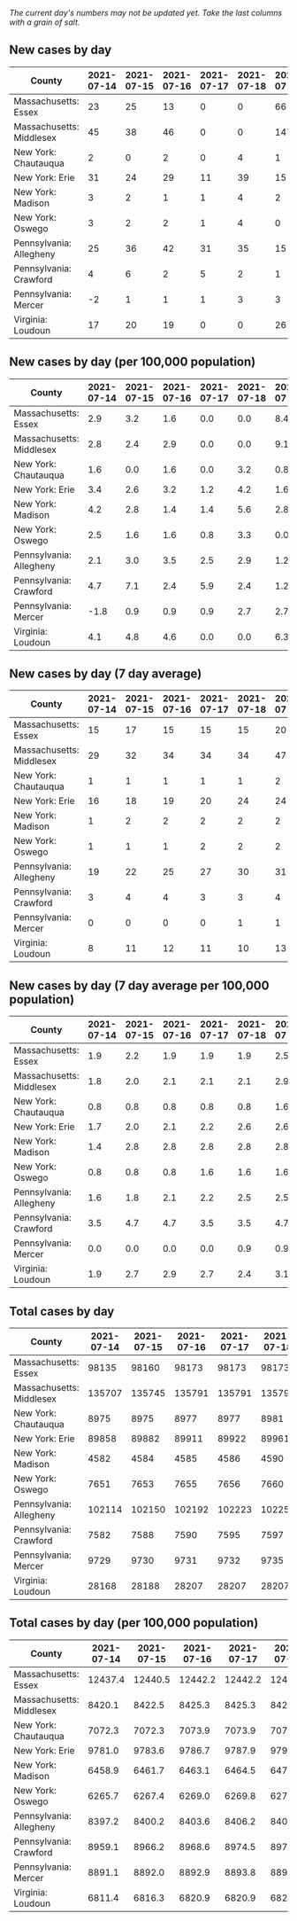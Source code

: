 _The current day's numbers may not be updated yet. Take the last columns with a grain of salt._
## New cases by day

| County | 2021-07-14 | 2021-07-15 | 2021-07-16 | 2021-07-17 | 2021-07-18 | 2021-07-19 | 2021-07-20 |
| --- | --- | --- | --- | --- | --- | --- | --- |
| Massachusetts: Essex | 23 | 25 | 13 | 0 | 0 | 66 |  |
| Massachusetts: Middlesex | 45 | 38 | 46 | 0 | 0 | 147 |  |
| New York: Chautauqua | 2 | 0 | 2 | 0 | 4 | 1 |  |
| New York: Erie | 31 | 24 | 29 | 11 | 39 | 15 |  |
| New York: Madison | 3 | 2 | 1 | 1 | 4 | 2 |  |
| New York: Oswego | 3 | 2 | 2 | 1 | 4 | 0 |  |
| Pennsylvania: Allegheny | 25 | 36 | 42 | 31 | 35 | 15 |  |
| Pennsylvania: Crawford | 4 | 6 | 2 | 5 | 2 | 1 |  |
| Pennsylvania: Mercer | -2 | 1 | 1 | 1 | 3 | 3 |  |
| Virginia: Loudoun | 17 | 20 | 19 | 0 | 0 | 26 |  |

## New cases by day (per 100,000 population)

| County | 2021-07-14 | 2021-07-15 | 2021-07-16 | 2021-07-17 | 2021-07-18 | 2021-07-19 | 2021-07-20 |
| --- | --- | --- | --- | --- | --- | --- | --- |
| Massachusetts: Essex | 2.9 | 3.2 | 1.6 | 0.0 | 0.0 | 8.4 |  |
| Massachusetts: Middlesex | 2.8 | 2.4 | 2.9 | 0.0 | 0.0 | 9.1 |  |
| New York: Chautauqua | 1.6 | 0.0 | 1.6 | 0.0 | 3.2 | 0.8 |  |
| New York: Erie | 3.4 | 2.6 | 3.2 | 1.2 | 4.2 | 1.6 |  |
| New York: Madison | 4.2 | 2.8 | 1.4 | 1.4 | 5.6 | 2.8 |  |
| New York: Oswego | 2.5 | 1.6 | 1.6 | 0.8 | 3.3 | 0.0 |  |
| Pennsylvania: Allegheny | 2.1 | 3.0 | 3.5 | 2.5 | 2.9 | 1.2 |  |
| Pennsylvania: Crawford | 4.7 | 7.1 | 2.4 | 5.9 | 2.4 | 1.2 |  |
| Pennsylvania: Mercer | -1.8 | 0.9 | 0.9 | 0.9 | 2.7 | 2.7 |  |
| Virginia: Loudoun | 4.1 | 4.8 | 4.6 | 0.0 | 0.0 | 6.3 |  |

## New cases by day (7 day average)

| County | 2021-07-14 | 2021-07-15 | 2021-07-16 | 2021-07-17 | 2021-07-18 | 2021-07-19 | 2021-07-20 |
| --- | --- | --- | --- | --- | --- | --- | --- |
| Massachusetts: Essex | 15 | 17 | 15 | 15 | 15 | 20 |  |
| Massachusetts: Middlesex | 29 | 32 | 34 | 34 | 34 | 47 |  |
| New York: Chautauqua | 1 | 1 | 1 | 1 | 1 | 2 |  |
| New York: Erie | 16 | 18 | 19 | 20 | 24 | 24 |  |
| New York: Madison | 1 | 2 | 2 | 2 | 2 | 2 |  |
| New York: Oswego | 1 | 1 | 1 | 2 | 2 | 2 |  |
| Pennsylvania: Allegheny | 19 | 22 | 25 | 27 | 30 | 31 |  |
| Pennsylvania: Crawford | 3 | 4 | 4 | 3 | 3 | 4 |  |
| Pennsylvania: Mercer | 0 | 0 | 0 | 0 | 1 | 1 |  |
| Virginia: Loudoun | 8 | 11 | 12 | 11 | 10 | 13 |  |

## New cases by day (7 day average per 100,000 population)

| County | 2021-07-14 | 2021-07-15 | 2021-07-16 | 2021-07-17 | 2021-07-18 | 2021-07-19 | 2021-07-20 |
| --- | --- | --- | --- | --- | --- | --- | --- |
| Massachusetts: Essex | 1.9 | 2.2 | 1.9 | 1.9 | 1.9 | 2.5 |  |
| Massachusetts: Middlesex | 1.8 | 2.0 | 2.1 | 2.1 | 2.1 | 2.9 |  |
| New York: Chautauqua | 0.8 | 0.8 | 0.8 | 0.8 | 0.8 | 1.6 |  |
| New York: Erie | 1.7 | 2.0 | 2.1 | 2.2 | 2.6 | 2.6 |  |
| New York: Madison | 1.4 | 2.8 | 2.8 | 2.8 | 2.8 | 2.8 |  |
| New York: Oswego | 0.8 | 0.8 | 0.8 | 1.6 | 1.6 | 1.6 |  |
| Pennsylvania: Allegheny | 1.6 | 1.8 | 2.1 | 2.2 | 2.5 | 2.5 |  |
| Pennsylvania: Crawford | 3.5 | 4.7 | 4.7 | 3.5 | 3.5 | 4.7 |  |
| Pennsylvania: Mercer | 0.0 | 0.0 | 0.0 | 0.0 | 0.9 | 0.9 |  |
| Virginia: Loudoun | 1.9 | 2.7 | 2.9 | 2.7 | 2.4 | 3.1 |  |

## Total cases by day

| County | 2021-07-14 | 2021-07-15 | 2021-07-16 | 2021-07-17 | 2021-07-18 | 2021-07-19 | 2021-07-20 |
| --- | --- | --- | --- | --- | --- | --- | --- |
| Massachusetts: Essex | 98135 | 98160 | 98173 | 98173 | 98173 | 98239 |  |
| Massachusetts: Middlesex | 135707 | 135745 | 135791 | 135791 | 135791 | 135938 |  |
| New York: Chautauqua | 8975 | 8975 | 8977 | 8977 | 8981 | 8982 |  |
| New York: Erie | 89858 | 89882 | 89911 | 89922 | 89961 | 89976 |  |
| New York: Madison | 4582 | 4584 | 4585 | 4586 | 4590 | 4592 |  |
| New York: Oswego | 7651 | 7653 | 7655 | 7656 | 7660 | 7660 |  |
| Pennsylvania: Allegheny | 102114 | 102150 | 102192 | 102223 | 102258 | 102273 |  |
| Pennsylvania: Crawford | 7582 | 7588 | 7590 | 7595 | 7597 | 7598 |  |
| Pennsylvania: Mercer | 9729 | 9730 | 9731 | 9732 | 9735 | 9738 |  |
| Virginia: Loudoun | 28168 | 28188 | 28207 | 28207 | 28207 | 28233 |  |

## Total cases by day (per 100,000 population)

| County | 2021-07-14 | 2021-07-15 | 2021-07-16 | 2021-07-17 | 2021-07-18 | 2021-07-19 | 2021-07-20 |
| --- | --- | --- | --- | --- | --- | --- | --- |
| Massachusetts: Essex | 12437.4 | 12440.5 | 12442.2 | 12442.2 | 12442.2 | 12450.5 |  |
| Massachusetts: Middlesex | 8420.1 | 8422.5 | 8425.3 | 8425.3 | 8425.3 | 8434.5 |  |
| New York: Chautauqua | 7072.3 | 7072.3 | 7073.9 | 7073.9 | 7077.1 | 7077.8 |  |
| New York: Erie | 9781.0 | 9783.6 | 9786.7 | 9787.9 | 9792.2 | 9793.8 |  |
| New York: Madison | 6458.9 | 6461.7 | 6463.1 | 6464.5 | 6470.2 | 6473.0 |  |
| New York: Oswego | 6265.7 | 6267.4 | 6269.0 | 6269.8 | 6273.1 | 6273.1 |  |
| Pennsylvania: Allegheny | 8397.2 | 8400.2 | 8403.6 | 8406.2 | 8409.1 | 8410.3 |  |
| Pennsylvania: Crawford | 8959.1 | 8966.2 | 8968.6 | 8974.5 | 8976.8 | 8978.0 |  |
| Pennsylvania: Mercer | 8891.1 | 8892.0 | 8892.9 | 8893.8 | 8896.6 | 8899.3 |  |
| Virginia: Loudoun | 6811.4 | 6816.3 | 6820.9 | 6820.9 | 6820.9 | 6827.2 |  |

